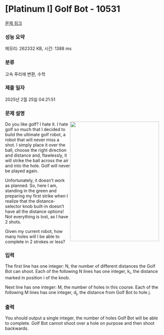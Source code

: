 # [Platinum I] Golf Bot - 10531 

[문제 링크](https://www.acmicpc.net/problem/10531) 

### 성능 요약

메모리: 262332 KB, 시간: 1388 ms

### 분류

고속 푸리에 변환, 수학

### 제출 일자

2025년 2월 25일 04:21:51

### 문제 설명

<p><img alt="" src="https://www.acmicpc.net/upload/images2/golf.png" style="float:right; height:392px; width:291px">Do you like golf? I hate it. I hate golf so much that I decided to build the ultimate golf robot, a robot that will never miss a shot. I simply place it over the ball, choose the right direction and distance and, flawlessly, it will strike the ball across the air and into the hole. Golf will never be played again.</p>

<p>Unfortunately, it doesn’t work as planned. So, here I am, standing in the green and preparing my first strike when I realize that the distance-selector knob built-in doesn’t have all the distance options! Not everything is lost, as I have 2 shots.</p>

<p>Given my current robot, how many holes will I be able to complete in 2 strokes or less?</p>

### 입력 

 <p>The first line has one integer: N, the number of different distances the Golf Bot can shoot. Each of the following N lines has one integer, k<sub>i</sub>, the distance marked in position i of the knob.</p>

<p>Next line has one integer: M, the number of holes in this course. Each of the following M lines has one integer, d<sub>j</sub>, the distance from Golf Bot to hole j.</p>

### 출력 

 <p>You should output a single integer, the number of holes Golf Bot will be able to complete. Golf Bot cannot shoot over a hole on purpose and then shoot backwards.</p>

